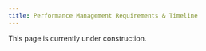 ```yaml
---
title: Performance Management Requirements & Timeline
---
```

This page is currently under construction.
